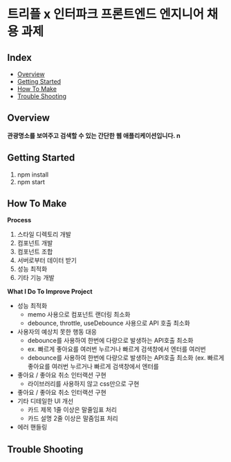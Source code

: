 # 트리플 x 인터파크 프론트엔드 엔지니어 채용 과제
## Index
  - [Overview](#overview) 
  - [Getting Started](#getting-started)
  - [How To Make](#how-to-make)
  - [Trouble Shooting](#try)


## Overview

**관광명소를 보여주고 검색할 수 있는 간단한 웹 애플리케이션입니다. n**


## Getting Started

1. npm install
2. npm start


## How To Make

**Process** 
1. 스타일 디렉토리 개발
2. 컴포넌트 개발
3. 컴포넌트 조합 
4. 서버로부터 데이터 받기 
5. 성능 최적화 
6. 기타 기능 개발 

**What I Do To Improve Project**
- 성능 최적화 
  - memo 사용으로 컴포넌트 랜더링 최소화  
  - debounce, throttle, useDebounce 사용으로 API 호출 최소화  
- 사용자의 예상치 못한 행동 대응 
  - debounce를 사용하여 한번에 다량으로 발생하는 API호출 최소화 
  - ex. 빠르게 좋아요를 여러번 누르거나 빠르게 검색창에서 엔터를 여러번
  - debounce를 사용하여 한번에 다량으로 발생하는 API호출 최소화 (ex. 빠르게 좋아요를 여러번 누르거나 빠르게 검색창에서 엔터를 
- 좋아요 / 좋아요 취소 인터랙션 구현 
  - 라이브러리를 사용하지 않고 css만으로 구현 
- 좋아요 / 좋아요 취소 인터랙션 구현 
- 기타 디테일한 UI 개선   
  - 카드 제목 1줄 이상은 말줄임표 처리  
  - 카드 설명 2줄 이상은 말줌임표 처리 
- 에러 핸들링 


## Trouble Shooting
